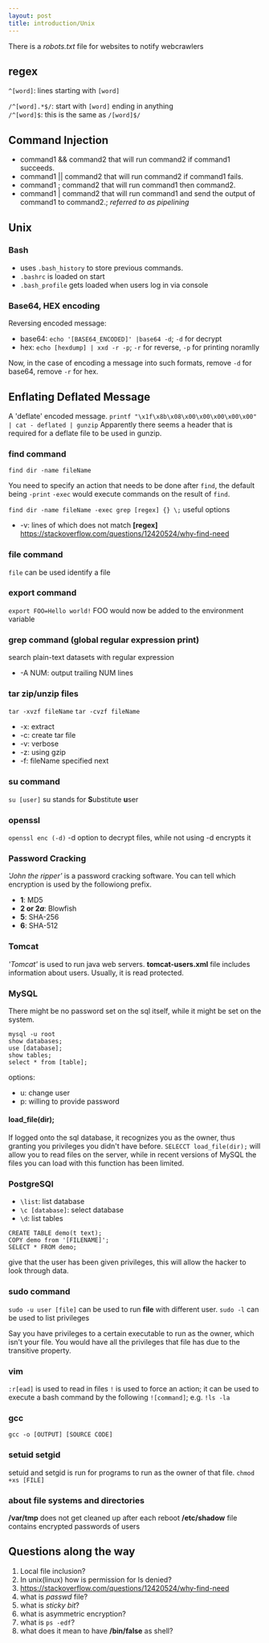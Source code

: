 ```yaml
---
layout: post
title: introduction/Unix
---
```


There is a *robots.txt* file for websites to notify webcrawlers

## regex
`^[word]`: lines starting with `[word]`

`/^[word].*$/`: start with `[word]` ending in anything
<br>
`/^[word]$`: this is the same as `/[word]$/`

## Command Injection
- command1 && command2 that will run command2 if command1 succeeds.
- command1 || command2 that will run command2 if command1 fails.
- command1 ; command2 that will run command1 then command2.
- command1 | command2 that will run command1 and send the output of command1 to command2.; *referred to as pipelining*

## Unix
### Bash
- uses `.bash_history` to store previous commands.
- `.bashrc` is loaded on start
- `.bash_profile` gets loaded when users log in via console

### Base64, HEX encoding
Reversing encoded message:
- base64: `echo '[BASE64_ENCODED]' |base64 -d`; `-d` for decrypt
- hex: `echo [hexdump] | xxd -r -p`; `-r` for reverse, `-p` for printing noramlly

Now, in the case of encoding a message into such formats, remove `-d` for base64, remove `-r` for hex.

## Enflating Deflated Message
A 'deflate' encoded message.
`printf "\x1f\x8b\x08\x00\x00\x00\x00\x00" | cat - deflated | gunzip`
Apparently there seems a header that is required for a deflate file to be used in gunzip.

### find command
`find dir -name fileName`

You need to specify an action that needs to be done after `find`, the default being `-print`
`-exec` would execute commands on the result of `find`.

`find dir -name fileName -exec grep [regex] {} \;`
useful options
- -v: lines of which does not match **[regex]**
https://stackoverflow.com/questions/12420524/why-find-need

### file command
`file` can be used identify a file

### export command
`export FOO=Hello world!`
FOO would now be added to the environment variable

### grep command (global regular expression print)
search plain-text datasets with regular expression
- -A NUM: output trailing NUM lines

### tar zip/unzip files
`tar -xvzf fileName`
`tar -cvzf fileName`
- -x: extract
- -c: create tar file
- -v: verbose
- -z: using gzip
- -f: fileName specified next

### su command
`su [user]`
su stands for **S**ubstitute **u**ser

### openssl
`openssl enc (-d)`
-d option to decrypt files, while not using -d encrypts it

### Password Cracking
*'John the ripper'* is a password cracking software.
You can tell which encryption is used by the followiong prefix.
- **$1$**: MD5
- **$2$ or $2a$**: Blowfish
- **$5$**: SHA-256
- **$6$**: SHA-512

### Tomcat
*'Tomcat'* is used to run java web servers.
**tomcat-users.xml** file includes information about users. Usually, it is read protected.

### MySQL
There might be no password set on the sql itself, while it might be set on the system.
```
mysql -u root
show databases;
use [database];
show tables;
select * from [table];
```
options:
- u: change user
- p: willing to provide password


#### load_file(dir);
If logged onto the sql database, it recognizes you as the owner, thus granting you privileges you didn't have before.
`SELECCT load_file(dir);` will allow you to read files on the server, while in recent versions of MySQL the files you can load with this function has been limited.

### PostgreSQl
- `\list`: list database
- `\c [database]`: select database
- `\d`: list tables

```
CREATE TABLE demo(t text);
COPY demo from '[FILENAME]';
SELECT * FROM demo;
```
give that the user has been given privileges, this will allow the hacker to look through data.

### sudo command
`sudo -u user [file]` can be used to run **file** with different user.
`sudo -l` can be used to list privileges

Say you have privileges to a certain executable to run as the owner, which isn't your file.
You would have all the privileges that file has due to the transitive property.

### vim
`:r[ead]` is used to read in files
`!` is used to force an action; it can be used to execute a bash command by the following `![command]`; e.g. `!ls -la`

### gcc
`gcc -o [OUTPUT] [SOURCE CODE]`

### setuid setgid
setuid and setgid is run for programs to run as the owner of that file.
`chmod +xs [FILE]`

### about file systems and directories
**/var/tmp** does not get cleaned up after each reboot
**/etc/shadow** file contains encrypted passwords of users
## Questions along the way
1. Local file inclusion? 
2. In unix(linux) how is permission for ls denied?
3. https://stackoverflow.com/questions/12420524/why-find-need
4. what is *passwd* file?
5. what is *sticky bit*?
6. what is asymmetric encryption?
7. what is `ps -edf`?
8. what does it mean to have **/bin/false** as shell?
